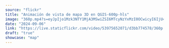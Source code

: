 ```yaml
---
source: "flickr"
title: "Animación de vista de mapa 3D en QGIS-600p-hls"
image: "360p.mp4?s=eyJpIjo1Mzk3NTY1MjA3MSwiZSI6MTcyNzYxMzI0OCwicyI6IjU4NGU5MTY0OGEzMjM5YjdkMWM4MDdmZDhlYTQ2OWU5OWUxNDgwMjUiLCJ2IjoxfQ.mp4"
date: "2024-09-06"
link: "https://live.staticflickr.com/video/53975652071/d3bb774578/360p.mp4?s=eyJpIjo1Mzk3NTY1MjA3MSwiZSI6MTcyNzYxMzI0OCwicyI6IjU4NGU5MTY0OGEzMjM5YjdkMWM4MDdmZDhlYTQ2OWU5OWUxNDgwMjUiLCJ2IjoxfQ"
draft: "true"
showcase: "map"
---
```

